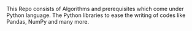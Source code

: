 
This Repo consists of Algorithms and prerequisites which come under Python language. The Python libraries to ease the writing of codes like Pandas, NumPy and many more. 
